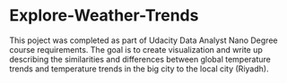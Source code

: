 # Explore-Weather-Trends
This poject was completed as part of Udacity Data Analyst Nano Degree course requirements. The goal is to create visualization and write up describing the similarities and differences between global temperature trends and temperature trends in the big city to the local city (Riyadh). 
